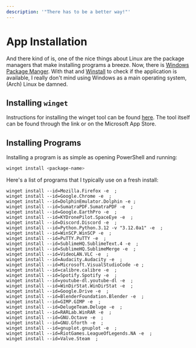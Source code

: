 ```yaml
---
description: '"There has to be a better way!"'
---
```


# App Installation

And there kind of is, one of the nice things about Linux are the package managers that make installing programs a breeze. Now, there is [Windows Package Manger](https://learn.microsoft.com/en-us/windows/package-manager/winget/). With that and [Winstall](https://winstall.app/) to check if the application is available, I really don't mind using Windows as a main operating system, (Arch) Linux be damned.

## Installing `winget`&#x20;

Instructions for installing the winget tool can be found [here](https://learn.microsoft.com/en-us/windows/package-manager/winget/https://learn.microsoft.com/en-us/windows/package-manager/winget/). The tool itself can be found through the link or on the Microsoft App Store.&#x20;

## Installing Programs&#x20;

Installing a  program is as simple as opening PowerShell and running:

```powershell
winget install <package-name>
```

Here's a list of programs that I typically use on a fresh install:&#x20;

```
winget install --id=Mozilla.Firefox -e  ;
winget install --id=Google.Chrome -e  ;
winget install --id=DolphinEmulator.Dolphin -e ;
winget install --id=SumatraPDF.SumatraPDF -e  ;
winget install --id=Google.EarthPro -e  ;
winget install --id=KYDronePilot.SpaceEye -e  ;
winget install --id=Discord.Discord -e  ;
winget install --id=Python.Python.3.12 -v "3.12.0a1" -e  ;
winget install --id=WinSCP.WinSCP -e  ;
winget install --id=PuTTY.PuTTY -e  ;
winget install --id=SublimeHQ.SublimeText.4 -e  ;
winget install --id=SublimeHQ.SublimeMerge -e  ;
winget install --id=VideoLAN.VLC -e  ;
winget install --id=Audacity.Audacity -e  ;
winget install --id=Microsoft.VisualStudioCode -e ;
winget install --id=calibre.calibre -e  ;
winget install --id=Spotify.Spotify -e  ;
winget install --id=youtube-dl.youtube-dl -e  ;
winget install --id=WinDirStat.WinDirStat -e  ;
winget install --id=Google.Drive -e  ;
winget install --id=BlenderFoundation.Blender -e  ;
winget install --id=GIMP.GIMP -e  ;
winget install --id=DelugeTeam.Deluge -e  ;
winget install --id=RARLab.WinRAR -e  ;
winget install --id=GNU.Octave -e  ;
winget install --id=GNU.Gforth -e  ;
winget install --id=gnuplot.gnuplot -e  ;
winget install --id=RiotGames.LeagueOfLegends.NA -e  ;
winget install --id=Valve.Steam  ;
```

